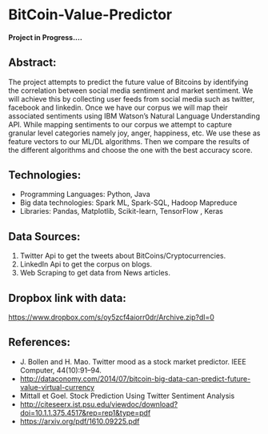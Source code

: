 
# BitCoin-Value-Predictor

#### Project in Progress....


## Abstract: 
The project attempts to predict the future value of Bitcoins by identifying the correlation between social media sentiment and market sentiment. We will achieve this by collecting user feeds from social media such as twitter, facebook and linkedin. Once we have our corpus we will map their associated sentiments using IBM Watson’s Natural Language Understanding API. While mapping sentiments to our corpus we attempt to capture granular level categories namely joy, anger, happiness, etc. We use these as feature vectors to our ML/DL algorithms. Then we compare the results of the different algorithms and choose the one with the best accuracy score.

## Technologies:
* Programming Languages: Python, Java
* Big data technologies: Spark ML, Spark-SQL, Hadoop Mapreduce
* Libraries: Pandas, Matplotlib, Scikit-learn, TensorFlow , Keras

## Data Sources:
1. Twitter Api to get the tweets about BitCoins/Cryptocurrencies.
2. LinkedIn Api to get the corpus on blogs.
3. Web Scraping to get data from News articles.

## Dropbox link with data:
https://www.dropbox.com/s/oy5zcf4aiorr0dr/Archive.zip?dl=0

## References:
* J. Bollen and H. Mao. Twitter mood as a stock market predictor. IEEE Computer, 44(10):91–94.
* http://dataconomy.com/2014/07/bitcoin-big-data-can-predict-future-value-virtual-currency
* Mittall et Goel. Stock Prediction Using Twitter Sentiment Analysis
* http://citeseerx.ist.psu.edu/viewdoc/download?doi=10.1.1.375.4517&rep=rep1&type=pdf
* https://arxiv.org/pdf/1610.09225.pdf
